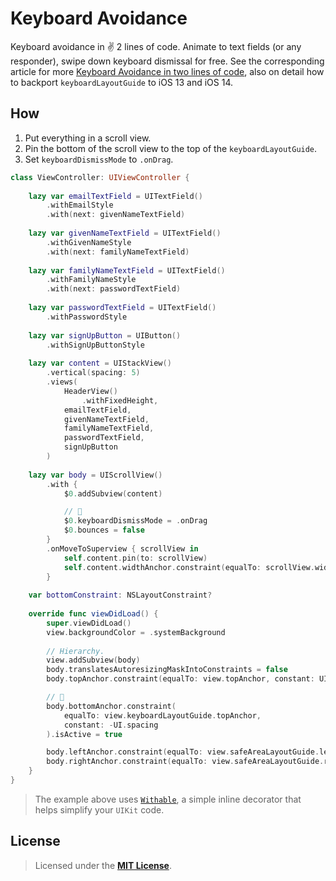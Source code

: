 # Keyboard Avoidance

Keyboard avoidance in ✌️ 2 lines of code. Animate to text fields (or any responder), swipe down keyboard dismissal for free. See the corresponding article for more [Keyboard Avoidance in two lines of code], also on detail how to backport `keyboardLayoutGuide` to iOS 13 and iOS 14.


## How

1. Put everything in a scroll view.
2. Pin the bottom of the scroll view to the top of the `keyboardLayoutGuide`.
3. Set `keyboardDismissMode` to `.onDrag`.

```Swift
class ViewController: UIViewController {
    
    lazy var emailTextField = UITextField()
        .withEmailStyle
        .with(next: givenNameTextField)
    
    lazy var givenNameTextField = UITextField()
        .withGivenNameStyle
        .with(next: familyNameTextField)
    
    lazy var familyNameTextField = UITextField()
        .withFamilyNameStyle
        .with(next: passwordTextField)
    
    lazy var passwordTextField = UITextField()
        .withPasswordStyle
    
    lazy var signUpButton = UIButton()
        .withSignUpButtonStyle
    
    lazy var content = UIStackView()
        .vertical(spacing: 5)
        .views(
            HeaderView()
                .withFixedHeight,
            emailTextField,
            givenNameTextField,
            familyNameTextField,
            passwordTextField,
            signUpButton
        )
    
    lazy var body = UIScrollView()
        .with {
            $0.addSubview(content)

            // 💎
            $0.keyboardDismissMode = .onDrag
            $0.bounces = false
        }
        .onMoveToSuperview { scrollView in
            self.content.pin(to: scrollView)
            self.content.widthAnchor.constraint(equalTo: scrollView.widthAnchor).isActive = true
        }
    
    var bottomConstraint: NSLayoutConstraint?
    
    override func viewDidLoad() {
        super.viewDidLoad()
        view.backgroundColor = .systemBackground
        
        // Hierarchy.
        view.addSubview(body)
        body.translatesAutoresizingMaskIntoConstraints = false
        body.topAnchor.constraint(equalTo: view.topAnchor, constant: UI.spacing).isActive = true

        // 💎
        body.bottomAnchor.constraint(
            equalTo: view.keyboardLayoutGuide.topAnchor,
            constant: -UI.spacing
        ).isActive = true

        body.leftAnchor.constraint(equalTo: view.safeAreaLayoutGuide.leftAnchor, constant: UI.spacing).isActive = true
        body.rightAnchor.constraint(equalTo: view.safeAreaLayoutGuide.rightAnchor, constant: -UI.spacing).isActive = true
    }
}
```

> The example above uses [`Withable`], a simple inline decorator that helps simplify your `UIKit` code.


## License

> Licensed under the [**MIT License**](https://en.wikipedia.org/wiki/MIT_License).


[Keyboard Avoidance in two lines of code]: https://blog.eppz.eu/keyboard-avoidance/
[`Withable`]: https://github.com/Geri-Borbas/iOS.Package.Withable
